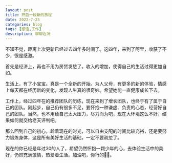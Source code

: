 ```yaml
---
layout: post
title: 开启一段新的旅程
date: 2022-7-25
categories: blog
tags: [感悟,工作]
description: 聊聊近况
---
```

不知不觉，距离上次更新已经过去四年多时间了。这四年，来到了阿里，收获了不少，很是感激。

首先是经济上，再也不用为房贷发愁了。收入的增加，使得自己的生活过得更加自如。

生活上，有了小宝宝。真是一个全新的开始。为人父母，有更多的新的体验，情感上每天都在经历新的变化，发现人生真的很奇妙。希望她能一直健康成长下去。

工作上，经过四年在的推荐团队的历练，现在来到了增长团队，也终于有了属于自己的团队。刚起步，自己仍有很多不足，要怀抱一种谦虚、负责的心态，经营好自己的团队。当然，也不用给自己太大压力，尽力而为吧，现在大环境这么不好，结果如何就交给老天评判吧。

那么回到自己的初心，趁着现在的时光，可以自由支配的时间比较充裕，还是要努力锻炼身体，这是所有美好生活的基础，一定不要疏忽了。

现在的你已经是年过30的人了，希望仍然怀抱一颗少年的心，去体验生活中的美好，仍然充满激情，热爱着生活。加油吧，你行的💪🏻。
